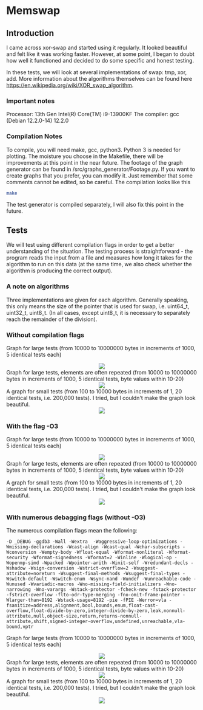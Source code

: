 # Memswap

## Introduction
I came across xor-swap and started using it regularly. It looked beautiful and felt like it was working faster. However, at some point, I began to doubt how well it functioned and decided to do some specific and honest testing.

In these tests, we will look at several implementations of swap: tmp, xor, add. More information about the algorithms themselves can be found here https://en.wikipedia.org/wiki/XOR_swap_algorithm.

### Important notes
Processor: 13th Gen Intel(R) Core(TM) i9-13900KF
The compiler: gcc (Debian 12.2.0-14) 12.2.0

### Compilation Notes
To compile, you will need make, gcc, python3.
Python 3 is needed for plotting.
The moisture you choose in the Makefile, there will be improvements at this point in the near future.
The footage of the graph generator can be found in /src/graphs_generator/Footage.py. If you want to create graphs that you prefer, you can modify it. Just remember that some comments cannot be edited, so be careful.
The compilation looks like this
```bash
make
```
The test generator is compiled separately, I will also fix this point in the future.

## Tests
We will test using different compilation flags in order to get a better understanding of the situation. The testing process is straightforward - the program reads the input from a file and measures how long it takes for the algorithm to run on this data (at the same time, we also check whether the algorithm is producing the correct output).

### A note on algorithms
Three implementations are given for each algorithm. Generally speaking, this only means the size of the pointer that is used for swap, i.e. uint64_t, uint32_t, uint8_t. (In all cases, except uint8_t, it is necessary to separately reach the remainder of the division).

### Without compilation flags
Graph for large tests (from 10000 to 10000000 bytes in increments of 1000, 5 identical tests each)
<div style="text-align:center"><img src="./graphs/test1.png" /></div>
Graph for large tests, elements are often repeated (from 10000 to 10000000 bytes in increments of 1000, 5 identical tests, byte values within 10-20)
<div style="text-align:center"><img src="./graphs/test2.png" /></div>
A graph for small tests (from 100 to 10000 bytes in increments of 1, 20 identical tests, i.e. 200,000 tests). I tried, but I couldn't make the graph look beautiful.
<div style="text-align:center"><img src="./graphs/test3.png" /></div>

### With the flag -O3
Graph for large tests (from 10000 to 10000000 bytes in increments of 1000, 5 identical tests each)
<div style="text-align:center"><img src="./graphs/test4.png" /></div>
Graph for large tests, elements are often repeated (from 10000 to 10000000 bytes in increments of 1000, 5 identical tests, byte values within 10-20)
<div style="text-align:center"><img src="./graphs/test5.png" /></div>
A graph for small tests (from 100 to 10000 bytes in increments of 1, 20 identical tests, i.e. 200,000 tests). I tried, but I couldn't make the graph look beautiful.
<div style="text-align:center"><img src="./graphs/test6.png" /></div>

### With numerous debagging flags (without -O3)

The numerous compilation flags mean the following:
```make
-D _DEBUG -ggdb3 -Wall -Wextra  -Waggressive-loop-optimizations -Wmissing-declarations -Wcast-align -Wcast-qual -Wchar-subscripts -Wconversion -Wempty-body -Wfloat-equal -Wformat-nonliteral -Wformat-security -Wformat-signedness -Wformat=2 -Winline -Wlogical-op -Wopenmp-simd -Wpacked -Wpointer-arith -Winit-self -Wredundant-decls -Wshadow -Wsign-conversion -Wstrict-overflow=2 -Wsuggest-attribute=noreturn -Wsuggest-final-methods -Wsuggest-final-types -Wswitch-default -Wswitch-enum -Wsync-nand -Wundef -Wunreachable-code -Wunused -Wvariadic-macros -Wno-missing-field-initializers -Wno-narrowing -Wno-varargs -Wstack-protector -fcheck-new -fstack-protector -fstrict-overflow -flto-odr-type-merging -fno-omit-frame-pointer -Wlarger-than=8192 -Wstack-usage=8192 -pie -fPIE -Werror=vla -fsanitize=address,alignment,bool,bounds,enum,float-cast-overflow,float-divide-by-zero,integer-divide-by-zero,leak,nonnull-attribute,null,object-size,return,returns-nonnull-attribute,shift,signed-integer-overflow,undefined,unreachable,vla-bound,vptr
```

Graph for large tests (from 10000 to 10000000 bytes in increments of 1000, 5 identical tests each)
<div style="text-align:center"><img src="./graphs/test7.png" /></div>
Graph for large tests, elements are often repeated (from 10000 to 10000000 bytes in increments of 1000, 5 identical tests, byte values within 10-20)
<div style="text-align:center"><img src="./graphs/test8.png" /></div>
A graph for small tests (from 100 to 10000 bytes in increments of 1, 20 identical tests, i.e. 200,000 tests). I tried, but I couldn't make the graph look beautiful.
<div style="text-align:center"><img src="./graphs/test9.png" /></div>